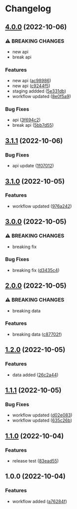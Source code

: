 # Changelog

## [4.0.0](https://github.com/mithRabbit/testConventionalcommit/compare/v3.1.1...v4.0.0) (2022-10-06)


### ⚠ BREAKING CHANGES

* new api
* break api

### Features

* new api ([ac98986](https://github.com/mithRabbit/testConventionalcommit/commit/ac98986cfa729f36be512c1f7dfe0288f3e1e7e6))
* new api ([c9244f5](https://github.com/mithRabbit/testConventionalcommit/commit/c9244f51cf9c4bb1d0c27a4b5f2e56d25d62539d))
* staging addded ([5e331db](https://github.com/mithRabbit/testConventionalcommit/commit/5e331dba97600ee6390cad0372d35b823131121f))
* workflow updated ([8e0f5a9](https://github.com/mithRabbit/testConventionalcommit/commit/8e0f5a941e55576b78cd224ccbe2eebf641375ea))


### Bug Fixes

* api ([3f694c2](https://github.com/mithRabbit/testConventionalcommit/commit/3f694c2d15dff9106a48336dcab2f557fd4af687))
* break api ([5bb7d55](https://github.com/mithRabbit/testConventionalcommit/commit/5bb7d552f74c0545bf8098cb34156e4859c24f78))

## [3.1.1](https://github.com/mithRabbit/testConventionalcommit/compare/v3.1.0...v3.1.1) (2022-10-06)


### Bug Fixes

* api update ([1f07012](https://github.com/mithRabbit/testConventionalcommit/commit/1f07012cd29555a1a2a23da4d181fdb9e33651b9))

## [3.1.0](https://github.com/mithRabbit/testConventionalcommit/compare/v3.0.0...v3.1.0) (2022-10-05)


### Features

* workflow updated ([976a242](https://github.com/mithRabbit/testConventionalcommit/commit/976a2427b3064eda1a36f4ce7f2b842e26ae478c))

## [3.0.0](https://github.com/mithRabbit/testConventionalcommit/compare/v2.0.0...v3.0.0) (2022-10-05)


### ⚠ BREAKING CHANGES

* breaking fix

### Bug Fixes

* breaking fix ([d3435c4](https://github.com/mithRabbit/testConventionalcommit/commit/d3435c4c36bb6794c8933793f79bfdb93593b343))

## [2.0.0](https://github.com/mithRabbit/testConventionalcommit/compare/v1.2.0...v2.0.0) (2022-10-05)


### ⚠ BREAKING CHANGES

* breaking data

### Features

* breaking data ([c87702f](https://github.com/mithRabbit/testConventionalcommit/commit/c87702f1aa0350800ae992a242de08edb4e81664))

## [1.2.0](https://github.com/mithRabbit/testConventionalcommit/compare/v1.1.1...v1.2.0) (2022-10-05)


### Features

* data added ([26c2a44](https://github.com/mithRabbit/testConventionalcommit/commit/26c2a44a6485c44cc18069d2c03b2f22d1a0696d))

## [1.1.1](https://github.com/mithRabbit/testConventionalcommit/compare/v1.1.0...v1.1.1) (2022-10-05)


### Bug Fixes

* workflow updated ([d02e083](https://github.com/mithRabbit/testConventionalcommit/commit/d02e0833ed1e473dcbff36fc1778c63bc75fe5a4))
* workflow updated ([635c26b](https://github.com/mithRabbit/testConventionalcommit/commit/635c26b61904dfdaa5d68e30e3bada7566d9dca6))

## [1.1.0](https://github.com/mithRabbit/testConventionalcommit/compare/v1.0.0...v1.1.0) (2022-10-04)


### Features

* release test ([83ead55](https://github.com/mithRabbit/testConventionalcommit/commit/83ead5565e4b95dc31cb818a2218331c768c4b08))

## 1.0.0 (2022-10-04)


### Features

* workflow added ([a76284f](https://github.com/mithRabbit/testConventionalcommit/commit/a76284fa7504afc2456823aca037a944c62c383e))
